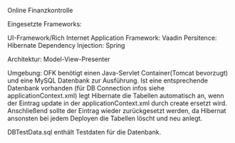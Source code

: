 Online Finanzkontrolle

Eingesetzte Frameworks:

UI-Framework/Rich Internet Application Framework: 	Vaadin
Persitence: 						Hibernate
Dependency Injection: 					Spring

Architektur: Model-View-Presenter

Umgebung:
OFK benötigt einen Java-Servlet Container(Tomcat bevorzugt) und eine MySQL Datenbank zur Ausführung. 
Ist eine entsprechende Datenbank vorhanden (für DB Connection infos siehe applicationContext.xml) legt Hibernate die Tabellen automatisch an, wenn der Eintrag
<prop key="hibernate.hbm2ddl.auto">update</prop> in der applicationContext.xml durch <prop key="hibernate.hbm2ddl.auto">create</prop> ersetzt wird.
Anschließend sollte der Eintrag wieder zurückgesetzt werden, da Hibernat ansonsten bei jedem Deployen die Tabellen löscht und neu anlegt.


DBTestData.sql enthält Testdaten für die Datenbank.
